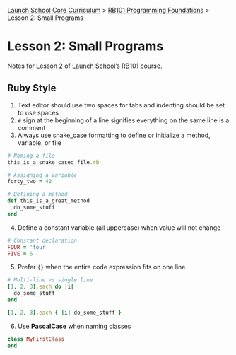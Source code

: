 [Launch School Core Curriculum](/README.md) >
[RB101 Programming Foundations](/rb101/rb101_notes.md) >
Lesson 2: Small Programs

# Lesson 2: Small Programs

Notes for Lesson 2 of [Launch School’s](https://launchschool.com) RB101 course.

## Ruby Style
1. Text editor should use two spaces for tabs and indenting should be set to use spaces
2. `#` sign at the beginning of a line signifies everything on the same line is a comment
3. Always use snake_case formatting to define or initialize a method, variable, or file
```ruby
# Naming a file
this_is_a_snake_cased_file.rb

# Assigning a variable
forty_two = 42

# Defining a method
def this_is_a_great_method
  do_some_stuff
end
```
4. Define a constant variable (all uppercase) when value will not change
```ruby
# Constant declaration
FOUR = 'four'
FIVE = 5
```
5. Prefer `{}` when the entire code expression fits on one line
```ruby
# Multi-line vs single line
[1, 2, 3].each do |i|
  do_some_stuff
end

[1, 2, 3].each { |i| do_some_stuff }
```
6. Use **PascalCase** when naming classes
```ruby
class MyFirstClass
end
``` 


